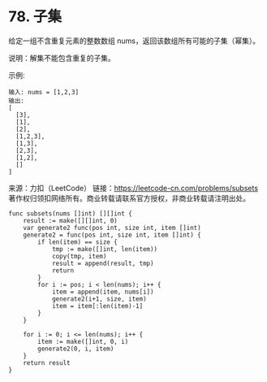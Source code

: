 # 78. 子集

给定一组不含重复元素的整数数组 nums，返回该数组所有可能的子集（幂集）。

说明：解集不能包含重复的子集。

示例:

```text
输入: nums = [1,2,3]
输出:
[
  [3],
  [1],
  [2],
  [1,2,3],
  [1,3],
  [2,3],
  [1,2],
  []
]
```

来源：力扣（LeetCode）
链接：<https://leetcode-cn.com/problems/subsets>
著作权归领扣网络所有。商业转载请联系官方授权，非商业转载请注明出处。

```golang
func subsets(nums []int) [][]int {
    result := make([][]int, 0)
    var generate2 func(pos int, size int, item []int)
    generate2 = func(pos int, size int, item []int) {
        if len(item) == size {
            tmp := make([]int, len(item))
            copy(tmp, item)
            result = append(result, tmp)
            return
        }
        for i := pos; i < len(nums); i++ {
            item = append(item, nums[i])
            generate2(i+1, size, item)
            item = item[:len(item)-1]
        }
    }

    for i := 0; i <= len(nums); i++ {
        item := make([]int, 0, i)
        generate2(0, i, item)
    }
    return result
}
```
